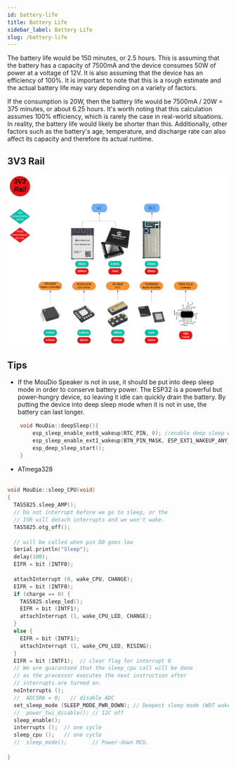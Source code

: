 ```yaml
---
id: battery-life
title: Battery Life
sidebar_label: Battery Life
slug: /battery-life
---
```


The battery life would be 150 minutes, or 2.5 hours. This is assuming that the battery has a capacity of 7500mA and the device consumes 50W of power at a voltage of 12V. It is also assuming that the device has an efficiency of 100%. It is important to note that this is a rough estimate and the actual battery life may vary depending on a variety of factors.

If the consumption is 20W, then the battery life would be 7500mA / 20W = 375 minutes, or about 6.25 hours. It's worth noting that this calculation assumes 100% efficiency, which is rarely the case in real-world situations. In reality, the battery life would likely be shorter than this. Additionally, other factors such as the battery's age, temperature, and discharge rate can also affect its capacity and therefore its actual runtime.

## 3V3 Rail
![3V3 Rail](../static/img/3V3-Rail.svg)


## Tips

- If the MouDio Speaker is not in use, it should be put into deep sleep mode in order to conserve battery power. The ESP32 is a powerful but power-hungry device, so leaving it idle can quickly drain the battery. By putting the device into deep sleep mode when it is not in use, the battery can last longer.

```cpp
    void MouDio::deepSleep(){
        esp_sleep_enable_ext0_wakeup(RTC_PIN, 0); //enable deep sleep wake on RTC interrupt
        esp_sleep_enable_ext1_wakeup(BTN_PIN_MASK, ESP_EXT1_WAKEUP_ANY_HIGH); //enable deep sleep wake on button press
        esp_deep_sleep_start();
    }
```
- ATmega328
```cpp

void MouDio::sleep_CPU(void)
{
  TAS5825.sleep_AMP();
  // Do not interrupt before we go to sleep, or the
  // ISR will detach interrupts and we won't wake.
  TAS5825.otg_off();

  // will be called when pin D0 goes low
  Serial.println("Sleep");
  delay(100);
  EIFR = bit (INTF0);

  attachInterrupt (0, wake_CPU, CHANGE);
  EIFR = bit (INTF0);
  if (charge == 0) {
    TAS5825.sleep_led();
    EIFR = bit (INTF1);
    attachInterrupt (1, wake_CPU_LED, CHANGE);
  }
  else {
    EIFR = bit (INTF1);
    attachInterrupt (1, wake_CPU_LED, RISING);
  }
  EIFR = bit (INTF1);  // clear flag for interrupt 0
  // We are guaranteed that the sleep_cpu call will be done
  // as the processor executes the next instruction after
  // interrupts are turned on.
  noInterrupts ();
  //  ADCSRA = 0;   // disable ADC
  set_sleep_mode (SLEEP_MODE_PWR_DOWN); // Deepest sleep mode (WDT wakes)
  //  power_twi_disable(); // I2C off
  sleep_enable();
  interrupts ();  // one cycle
  sleep_cpu ();   // one cycle
  //  sleep_mode();        // Power-down MCU.

}
```
